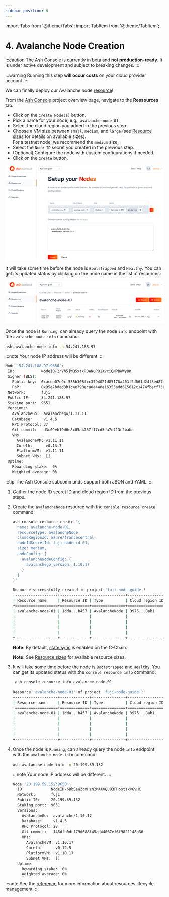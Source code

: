 ```yaml
---
sidebar_position: 6
---
```


import Tabs from '@theme/Tabs';
import TabItem from '@theme/TabItem';

# 4. Avalanche Node Creation

:::caution
The Ash Console is currently in beta and **not production-ready**. It is under active development and subject to breaking changes.
:::

:::warning
Running this step **will occur costs** on your cloud provider account.
:::

We can finally deploy our Avalanche node [resource](/docs/console/glossary#resource)!

<Tabs>

<TabItem value="console" label="Using the Ash Console" default>

From the [Ash Console](https://console.ash.center) project overview page, navigate to the **Ressources** tab:
- Click on the `Create Node(s)` button.
- Pick a name for your node, e.g., `avalanche-node-01`.
- Select the cloud region you added in the previous step.
- Choose a VM size between `small`, `medium`, and `large` (see [Resource sizes](/docs/console/reference/resource-management#resource-sizes) for details on available sizes).  
  For a testnet node, we recommend the `medium` size.
- Select the `Node ID` secret you created in the previous step.
- (Optional) Configure the node with custom configurations if needed.
- Click on the `Create` button.

![Ash Console node create](/img/ash-console-fuji-node-create.png)

It will take some time before the node is `Bootstrapped` and `Healthy`. You can get its updated status by clicking on the node name in the list of resources:

![Ash Console node list](/img/ash-console-node-list.png)

Once the node is `Running`, can already query the node `info` endpoint with the `avalanche node info` command:

   ```bash title="Command"
   ash avalanche node info -n 54.241.188.97
   ```

:::note
Your node IP address will be different.
:::

   ```bash title="Output"
  Node '54.241.188.97:9650':
    ID:            NodeID-2rVh5jWQ5xtxRDWNuP91XvciQNPBWWy8n
    Signer (BLS):
      Public key:  0xacea07e9cf535b308fcc3794021d85178a403f2d061d24f3ed87a2f702a49df098ee5e926c15798853711c1eed58d7f6
      PoP:         0x95e7bded3b1c4e790eca8e448e16355add615612c1474fbecf73e3ad4a53541644d870ba50f602aed939f49634621b8e14b427a085de5a220fa9c8001ed9b0a5bb147287f365d0a7cbd704cda6836bcabc0f855623449982fb4af2587fd38ab1
    Network:       fuji
    Public IP:     54.241.188.97
    Staking port:  9651
    Versions:
      AvalancheGo:  avalanchego/1.11.11
      Database:     v1.4.5
      RPC Protocol: 37
      Git commit:   d3c09eb19d6e8c85a4757f17cd5da7e713c2baba
      VMs:
        AvalancheVM: v1.11.11
        Coreth:      v0.13.7
        PlatformVM:  v1.11.11
        Subnet VMs:  []
    Uptime:
      Rewarding stake:  0%
      Weighted average: 0%
   ```

</TabItem>

<TabItem value="cli" label="Using the Ash CLI" default>


:::tip
The Ash Console subcommands support both JSON and YAML.
:::

1. Gather the node ID secret ID and cloud region ID from the previous steps.
2. Create the `avalancheNode` resource with the `console resource create` command:

   ```bash title="Command"
   ash console resource create '{
     name: avalanche-node-01,
     resourceType: avalancheNode,
     cloudRegionId: azure/francecentral,
     nodeIdSecretId: fuji-node-id-01,
     size: medium,
     nodeConfig: {
       avalancheNodeConfig: {
         avalanchego_version: 1.10.17
       }
     }
   }'
   ```

   ```bash title="Output"
   Resource successfully created in project 'fuji-node-guide'!
   +-------------------+-------------+---------------+-----------------+--------+------------------+---------+--------------------------+
   | Resource name     | Resource ID | Type          | Cloud region ID | Size   | Created at       | Status  | Resource specific        |
   +===================+=============+===============+=================+========+==================+=========+==========================+
   | avalanche-node-01 | 1dda...b457 | AvalancheNode | 3975...8ab1     | Medium | 2023-12-21T11:21 | Pending |  IP address   | None     |
   |                   |             |               |                 |        |                  |         |  Running      | false    |
   |                   |             |               |                 |        |                  |         |  Bootstrapped | [false]  |
   |                   |             |               |                 |        |                  |         |  Healthy      | [false]  |
   |                   |             |               |                 |        |                  |         |  Restart req. | false    |
   +-------------------+-------------+---------------+-----------------+--------+------------------+---------+--------------------------+
   ```

   **Note:** By default, [state sync](https://docs.avax.network/nodes/configure/chain-configs/C#state-sync) is enabled on the C-Chain.

   **Note:** See [Resource sizes](/docs/console/reference/resource-management#resource-sizes) for available resource sizes.

3. It will take some time before the node is `Bootstrapped` and `Healthy`. You can get its updated status with the `console resource info` command:

   ```bash title="Command"
    ash console resource info avalanche-node-01
   ```

   ```bash title="Output"
   Resource 'avalanche-node-01' of project 'fuji-node-guide':
   +-------------------+-------------+---------------+-----------------+--------+------------------+-------------+--------------------------------+
   | Resource name     | Resource ID | Type          | Cloud region ID | Size   | Created at       | Status      | Resource specific              |
   +===================+=============+===============+=================+========+==================+=============+================================+
   | avalanche-node-01 | 1dda...b457 | AvalancheNode | 3975...8ab1     | Medium | 2023-12-21T11:21 | Configuring |  IP address   | 20.199.59.152  |
   |                   |             |               |                 |        |                  |             |  Running      | false          |
   |                   |             |               |                 |        |                  |             |  Bootstrapped | [false]        |
   |                   |             |               |                 |        |                  |             |  Healthy      | [false]        |
   |                   |             |               |                 |        |                  |             |  Restart req. | false          |
   +-------------------+-------------+---------------+-----------------+--------+------------------+-------------+--------------------------------+
   ```

4. Once the node is `Running`, can already query the node `info` endpoint with the `avalanche node info` command:

   ```bash title="Command"
   ash avalanche node info -n 20.199.59.152
   ```

   :::note
   Your node IP address will be different.
   :::

   ```bash title="Output"
   Node '20.199.59.152:9650':
     ID:            NodeID-6BbSeHZcmHzN2MAXvQu83FHostsxVGvHC
     Network:       fuji
     Public IP:     20.199.59.152
     Staking port:  9651
     Versions:
       AvalancheGo:  avalanche/1.10.17
       Database:     v1.4.5
       RPC Protocol: 28
       Git commit:   145dfb0dc179d688f45ad44067ef6f9821148b36
       VMs:
         AvalancheVM: v1.10.17
         Coreth:      v0.12.5
         PlatformVM:  v1.10.17
         Subnet VMs:  []
     Uptime:
       Rewarding stake:  0%
       Weighted average: 0%
   ```

</TabItem>
</Tabs>

:::note
See the [reference](/docs/console/reference/resource-management) for more information about resources lifecycle management.
:::
